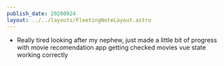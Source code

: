 ```yaml
---
publish_date: 20200924
layout: ../../layouts/FleetingNoteLayout.astro
---
```

- Really tired looking after my nephew, just made a little bit of progress with movie recomendation app getting checked movies vue state working correctly
